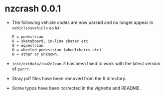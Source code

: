 # nzcrash 0.0.1

* The following vehicle codes are now parsed and no longer appear in `vehicles$vehicle` as `NA`:

    ```
    E = pedestrian
    K = skateboard, in-line skater etc
    Q = equestrian
    H = wheeled pedestrian (wheelchairs etc)
    O = other or unknown.
    ```

* `inst/extdata/raw2clean.R` has been fixed to work with the latest version of
  `purrr`.
* Stray pdf files have been removed from the R directory.
* Some typos have been corrected in the vignette and README.
